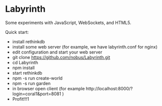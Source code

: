 # Labyrinth
Some experiments with JavaScript, WebSockets, and HTML5.

Quick start:
- install rethinkdb
- install some web server (for example, we have labyrinth.conf for nginx)
- edit configuration and start your web server
- git clone https://github.com/nobus/Labyrinth.git
- cd Labyrinth
- npm install
- start rethinkdb
- npm -s run create-world
- npm -s run garden
- in browser open client (for example http://localhost:8000/?login=coral1&port=8081 )
- Profit!!!1
